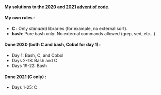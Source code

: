 #### My solutions to the [2020](https://adventofcode.com/2020) and [2021](https://adventofcode.com/2021) [advent of code](https://adventofcode.com).

#### My own rules :
 - **C** : Only *standard* libraries (for example, no external sort).
 - **bash**: Pure bash only: No external commands allowed (grep, sed, etc...).

#### Done 2020 (both C and bash, Cobol for day 1) :
 -  Day  1:     Bash, C, and Cobol
 -  Days 2-18:  Bash and C
 -  Days 19-22: Bash

#### Done 2021 (C only) :
 -  Days  1-25: C
